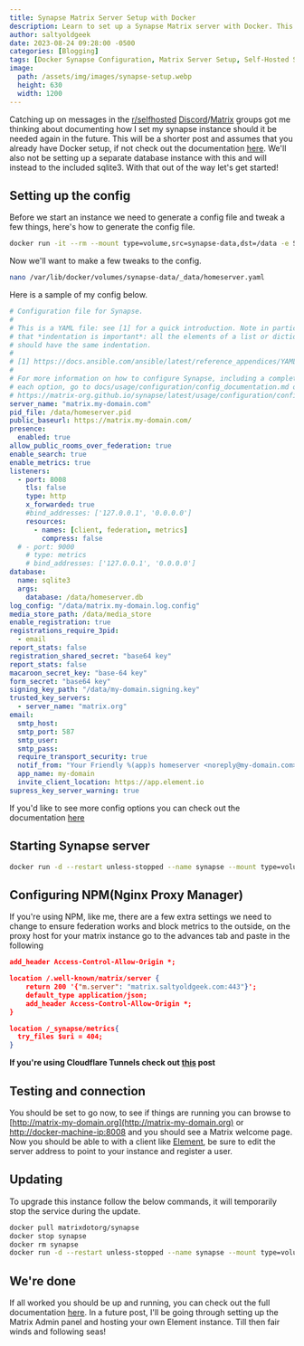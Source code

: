 ```yaml
---
title: Synapse Matrix Server Setup with Docker
description: Learn to set up a Synapse Matrix server with Docker. This guide covers config files, Nginx Proxy Manager settings, and server updates.
author: saltyoldgeek
date: 2023-08-24 09:28:00 -0500
categories: [Blogging]
tags: [Docker Synapse Configuration, Matrix Server Setup, Self-Hosted Synapse Guide, Docker for Matrix Synapse, Synapse Server Federation]
image:
  path: /assets/img/images/synapse-setup.webp
  height: 630
  width: 1200
---
```


Catching up on messages in the [r/selfhosted](https://www.reddit.com/r/selfhosted/) [Discord](https://discord.com/invite/UrZKzYZfcS)/[Matrix](https://matrix.to/#/#selfhosted:selfhosted.chat) groups got me thinking about documenting how I set my synapse instance should it be needed again in the future. This will be a shorter post and assumes that you already have Docker setup, if not check out the documentation [here](https://www.docker.com/get-started/). We'll also not be setting up a separate database instance with this and will instead to the included sqlite3. With that out of the way let's get started!

## Setting up the config

Before we start an instance we need to generate a config file and tweak a few things, here's how to generate the config file.

```bash
docker run -it --rm --mount type=volume,src=synapse-data,dst=/data -e SYNAPSE_SERVER_NAME=my.matrix.host -e SYNAPSE_REPORT_STATS=yes matrixdotorg/synapse:latest generate
```

Now we'll want to make a few tweaks to the config.

```bash
nano /var/lib/docker/volumes/synapse-data/_data/homeserver.yaml
```

Here is a sample of my config below.

```yaml
# Configuration file for Synapse.
#
# This is a YAML file: see [1] for a quick introduction. Note in particular
# that *indentation is important*: all the elements of a list or dictionary
# should have the same indentation.
#
# [1] https://docs.ansible.com/ansible/latest/reference_appendices/YAMLSyntax.html
#
# For more information on how to configure Synapse, including a complete accounting of
# each option, go to docs/usage/configuration/config_documentation.md or
# https://matrix-org.github.io/synapse/latest/usage/configuration/config_documentation.html
server_name: "matrix.my-domain.com"
pid_file: /data/homeserver.pid
public_baseurl: https://matrix.my-domain.com/
presence:
  enabled: true
allow_public_rooms_over_federation: true
enable_search: true
enable_metrics: true
listeners:
  - port: 8008
    tls: false
    type: http
    x_forwarded: true
    #bind_addresses: ['127.0.0.1', '0.0.0.0']
    resources:
      - names: [client, federation, metrics]
        compress: false
  # - port: 9000
    # type: metrics
    # bind_addresses: ['127.0.0.1', '0.0.0.0']
database:
  name: sqlite3
  args:
    database: /data/homeserver.db
log_config: "/data/matrix.my-domain.log.config"
media_store_path: /data/media_store
enable_registration: true
registrations_require_3pid:
  - email
report_stats: false
registration_shared_secret: "base64 key"
report_stats: false
macaroon_secret_key: "base-64 key"
form_secret: "base64 key"
signing_key_path: "/data/my-domain.signing.key"
trusted_key_servers:
  - server_name: "matrix.org"
email:
  smtp_host: 
  smtp_port: 587
  smtp_user: 
  smtp_pass: 
  require_transport_security: true
  notif_from: "Your Friendly %(app)s homeserver <noreply@my-domain.com>"
  app_name: my-domain
  invite_client_location: https://app.element.io
supress_key_server_warning: true
```

If you'd like to see more config options you can check out the documentation [here](https://matrix-org.github.io/synapse/latest/usage/configuration/config_documentation.html)

## Starting Synapse server

```bash
docker run -d --restart unless-stopped --name synapse --mount type=volume,src=synapse-data,dst=/data -p 8008:8008 -p 443:443  matrixdotorg/synapse
```

## Configuring NPM(Nginx Proxy Manager)

If you're using NPM, like me, there are a few extra settings we need to change to ensure federation works and block metrics to the outside, on the proxy host for your matrix instance go to the advances tab and paste in the following

```json
add_header Access-Control-Allow-Origin *;

location /.well-known/matrix/server {
    return 200 '{"m.server": "matrix.saltyoldgeek.com:443"}';
    default_type application/json;
    add_header Access-Control-Allow-Origin *;
}

location /_synapse/metrics{
  try_files $uri = 404;
}
```

**If you're using Cloudflare Tunnels check out [this](https://www.saltyoldgeek.com/posts/matrix-cloudflare-howto/) post**

## Testing and connection

You should be set to go now, to see if things are running you can browse to [http://matrix-my-domain.org](http://matrix-my-domain.org) or [http://docker-machine-ip:8008](http://docker-machine-ip:8008) and you should see a Matrix welcome page.
Now you should be able to with a client like [Element](https://app.element.io/#/room/#selfhosted:selfhosted.chat), be sure to edit the server address to point to your instance and register a user.

## Updating

To upgrade this instance follow the below commands, it will temporarily stop the service during the update.

```bash
docker pull matrixdotorg/synapse
docker stop synapse
docker rm synapse
docker run -d --restart unless-stopped --name synapse --mount type=volume,src=synapse-data,dst=/data -p 8008:8008 -p 443:443  matrixdotorg/synapse
```

## We're done

If all worked you should be up and running, you can check out the full documentation [here](https://matrix-org.github.io/synapse/latest/welcome_and_overview.html). In a future post, I'll be going through setting up the Matrix Admin panel and hosting your own Element instance. Till then fair winds and following seas!
